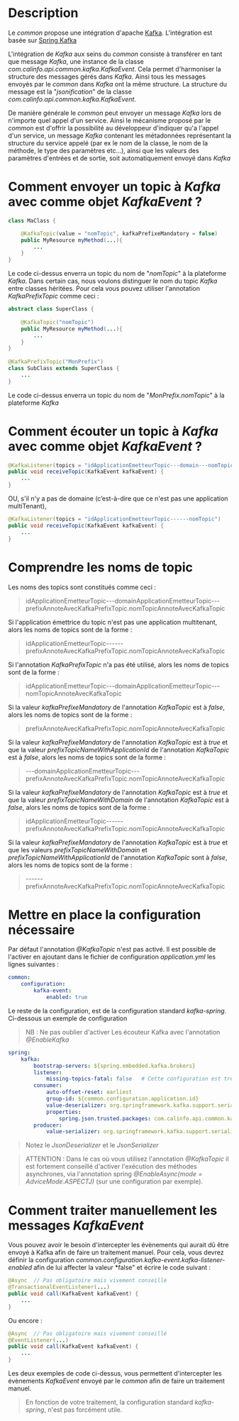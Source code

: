 
# Description

Le *common* propose une intégration d'apache [Kafka](https://kafka.apache.org/). L'intégration est basée sur [Spring Kafka](https://spring.io/projects/spring-kafka)

L'intégration de *Kafka* aux seins du *common* consiste à transférer en tant que message *Kafka*, une instance de la classe *com.calinfo.api.common.kafka.KafkaEvent*. Cela permet d'harmoniser la structure des messages gérés dans *Kafka*. Ainsi tous les messages envoyés par le *common* dans *Kafka* ont la même structure. La structure du message est la "*jsonification*" de la classe *com.calinfo.api.common.kafka.KafkaEvent*.

De manière générale le *common* peut envoyer un message *Kafka* lors de n'importe quel appel d'un service. Ainsi le mécanisme proposé par le *common* est d'offrir la possibilité au développeur d'indiquer qu'a l'appel d'un service, un message *Kafka* contenant les métadonnées représentant la structure du service appelé (par ex le nom de la classe, le nom de la méthode, le type des paramètres etc...), ainsi que les valeurs des paramètres d'entrées et de sortie, soit automatiquement envoyé dans *Kafka*


# Comment envoyer un topic à *Kafka* avec comme objet *KafkaEvent* ?

```java  
class MaClass {  

	@KafkaTopic(value = "nomTopic", kafkaPrefixeMandatory = false) 
	public MyResource myMethod(...){
		...
	}
}  
```  
Le code ci-dessus enverra un topic du nom de "*nomTopic*" à la plateforme *Kafka*. Dans certain cas, nous voulons distinguer le nom du topic *Kafka* entre classes héritées. Pour cela vous pouvez utiliser l'annotation *KafkaPrefixTopic* comme ceci :

```java
abstract class SuperClass {  
  
	@KafkaTopic("nomTopic") 
	public MyResource myMethod(...){ 
		... 
	}
}  
  
@KafkaPrefixTopic("MonPrefix") 
class SubClass extends SuperClass {  
	...
}  
```  
Le code ci-dessus enverra un topic du nom de "*MonPrefix.nomTopic*" à la plateforme *Kafka*

# Comment écouter un topic à *Kafka* avec comme objet *KafkaEvent* ?

```java  
@KafkaListener(topics = "idApplicationEmetteurTopic---domain---nomTopic") 
public void receiveTopic(KafkaEvent kafkaEvent) { 
	...
}  
```  
OU, s'il n'y a pas de domaine (c’est-à-dire que ce n'est pas une application multiTenant),

```java  
@KafkaListener(topics = "idApplicationEmetteurTopic------nomTopic")  
public void receiveTopic(KafkaEvent kafkaEvent) {  
	...
}  
```  

# Comprendre les noms de topic

Les noms des topics sont constitués comme ceci :

> idApplicationEmetteurTopic---domainApplicationEmetteurTopic---prefixAnnoteAvecKafkaPrefixTopic.nomTopicAnnoteAvecKafkaTopic

Si l'application émettrice du topic n'est pas une application multitenant, alors les noms de topics sont de la forme :

> idApplicationEmetteurTopic------prefixAnnoteAvecKafkaPrefixTopic.nomTopicAnnoteAvecKafkaTopic

Si l'annotation *KafkaPrefixTopic* n'a pas été utilisé, alors les noms de topics sont de la forme :
> idApplicationEmetteurTopic---domainApplicationEmetteurTopic---nomTopicAnnoteAvecKafkaTopic

Si la valeur *kafkaPrefixeMandatory* de l'annotation *KafkaTopic* est à *false*, alors les noms de topics sont de la forme :
> prefixAnnoteAvecKafkaPrefixTopic.nomTopicAnnoteAvecKafkaTopic

Si la valeur *kafkaPrefixeMandatory* de l'annotation *KafkaTopic* est à *true* et que la valeur *prefixTopicNameWithApplicationId* de l'annotation *KafkaTopic* est à *false*, alors les noms de topics sont de la forme :
> ---domainApplicationEmetteurTopic---prefixAnnoteAvecKafkaPrefixTopic.nomTopicAnnoteAvecKafkaTopic

Si la valeur *kafkaPrefixeMandatory* de l'annotation *KafkaTopic* est à *true* et que la valeur *prefixTopicNameWithDomain* de l'annotation *KafkaTopic* est à *false*, alors les noms de topics sont de la forme :
> idApplicationEmetteurTopic------prefixAnnoteAvecKafkaPrefixTopic.nomTopicAnnoteAvecKafkaTopic

Si la valeur *kafkaPrefixeMandatory* de l'annotation *KafkaTopic* est à *true* et que les valeurs *prefixTopicNameWithDomain* et *prefixTopicNameWithApplicationId* de l'annotation *KafkaTopic* sont à *false*, alors les noms de topics sont de la forme :
> ------prefixAnnoteAvecKafkaPrefixTopic.nomTopicAnnoteAvecKafkaTopic

# Mettre en place la configuration nécessaire

Par défaut l'annotation *@KafkaTopic* n'est pas activé. Il est possible de l'activer en ajoutant dans le fichier de configuration *application.yml* les lignes suivantes :

```yaml  
common:  
	configuration: 
		kafka-event: 
			enabled: true
```  

Le reste de la configuration, est de la configuration standard *kafka-spring*. Ci-dessous un exemple de configuration

> NB : Ne pas oublier d'activer Les écouteur Kafka avec l'annotation *@EnableKafka*

```yaml
spring:  
	kafka: 
		bootstrap-servers: ${spring.embedded.kafka.brokers} 
		listener: 
			missing-topics-fatal: false   # Cette configuration est très importante car le common créé les topic à la volet 
		consumer: 
			auto-offset-reset: earliest 
			group-id: ${common.configuration.application.id} 
			value-deserializer: org.springframework.kafka.support.serializer.JsonDeserializer 
			properties: 
				spring.json.trusted.packages: com.calinfo.api.common.kafka 
		producer: 
			value-serializer: org.springframework.kafka.support.serializer.JsonSerializer
```  

> Notez le *JsonDeserializer* et le *JsonSerializer*

> ATTENTION : Dans le cas où vous utilisez l'annotation *@KafkaTopic* il est fortement conseillé d'activer l'exécution des méthodes asynchrones, via l'annotation spring *@EnableAsync(mode = AdviceMode.ASPECTJ)* (sur une configuration par exemple).

# Comment traiter manuellement les messages *KafkaEvent*

Vous pouvez avoir le besoin d'intercepter les évènements qui aurait dû être envoyé à Kafka afin de faire un traitement manuel. Pour cela, vous devrez définir la configuration *common.configuration.kafka-event.kafka-listener-enabled* afin de lui affecter la valeur *false" et écrire le code suivant :

```java  
@Async  // Pas obligatoire mais vivement conseillé  
@TransactionalEventListener(...)  
public void call(KafkaEvent kafkaEvent) {  
	...
}  
```
Ou encore :

```java    
@Async  // Pas obligatoire mais vivement conseillé  
@EventListener(...)  
public void call(KafkaEvent kafkaEvent) {  
	...
}  
```
Les deux exemples de code ci-dessus, vous permettent d'intercepter les évènements *KafkaEvent* envoyé par le *common* afin de faire un traitement manuel.

> En fonction de votre traitement, la configuration standard *kafka-spring*, n'est pas forcément utile.
